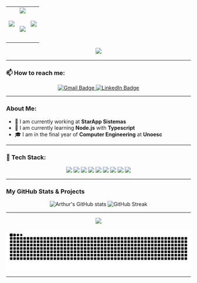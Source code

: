 <table align="center">
  <tr>
    <td align="center"><img src="https://i.giphy.com/media/v1.Y2lkPTc5MGI3NjExdTM2M2E1ZWpuZXBpMTNtaXhyb295YXg4cjd5ZzVwNzI2c2lhZmNlcCZlcD12MV9pbnRlcm5hbF9naWZfYnlfaWQmY3Q9Zw/p3hZ9G4dzau3BvEdzi/giphy.gif" width="100px"/></td>
    <td align="center">
      <img align="right" src="https://visitor-badge.laobi.icu/badge?page_id=ArthurFreddo">
      <h1 align="center">
        <a href="https://git.io/typing-svg">
          <img src="https://readme-typing-svg.herokuapp.com/?lines=𝐇𝐞𝐥𝐥𝐨,+𝐖𝐞𝐥𝐜𝐨𝐦𝐞+𝐭𝐨+𝐦𝐲+𝐩𝐫𝐨𝐟𝐢𝐥𝐞!;&center=true&size=25&pause=3000&color=BA55D3&width=500">
        </a>
      </h1>
    </td>
    <td align="center"><img src="https://i.giphy.com/media/v1.Y2lkPTc5MGI3NjExZnh0OThnYmFud3E3cDVsM21oYjZ3aHpoZ3NlNGxiOGt5bHo1bWN4MCZlcD12MV9pbnRlcm5hbF9naWZfYnlfaWQmY3Q9Zw/nIEXhuza7ZP9Jssf3O/giphy.gif" width="100px"/></td>
  </tr>
</table>

<p align="center">
  <img src="https://i.giphy.com/media/v1.Y2lkPTc5MGI3NjExeWkycGpsaHA1M3AxMHBkNTFsYmYzaXAyeHpqeTE4c28xdzRhc3ZqcyZlcD12MV9pbnRlcm5hbF9naWZfYnlfaWQmY3Q9Zw/31ZiEo6UeSyMbuzkcE/giphy.gif" width="600px"/>
</p>

---

### 📫 How to reach me:
<p align="center">
  <a href="https://mail.google.com/mail/?view=cm&fs=1&to=ArthurFredddo@gmail.com" target="_blank">
    <img src="https://img.shields.io/badge/-Gmail-red?style=for-the-badge&logo=Gmail&logoColor=white" alt="Gmail Badge" height="30px">
  </a>
  <a href="https://www.linkedin.com/in/arthur-freddo-631304237/" target="_blank">
    <img src="https://img.shields.io/badge/-LinkedIn-blue?style=for-the-badge&logo=Linkedin&logoColor=white" alt="LinkedIn Badge" height="30px">
  </a>
</p>

---

### About Me:

- 🔭 I am currently working at **StarApp Sistemas**
- 🌱 I am currently learning **Node.js** with **Typescript**
- 🎓 I am in the final year of **Computer Engineering** at **Unoesc**

---

### 💼 Tech Stack:
<p align="center">
  <code><img height="40" src="https://img.shields.io/badge/HTML-E34F26?style=for-the-badge&logo=html5&logoColor=white"></code>
  <code><img height="40" src="https://img.shields.io/badge/Python-3776AB?style=for-the-badge&logo=python&logoColor=white"></code>
  <code><img height="40" src="https://img.shields.io/badge/Node.js-339933?style=for-the-badge&logo=nodedotjs&logoColor=white"></code>
  <code><img height="40" src="https://img.shields.io/badge/Typescript-3178C6?style=for-the-badge&logo=typescript&logoColor=white"></code>
  <code><img height="40" src="https://img.shields.io/badge/JavaScript-F7DF1E?style=for-the-badge&logo=javascript&logoColor=black"></code>
  <code><img height="40" src="https://img.shields.io/badge/mysql-4479A1.svg?style=for-the-badge&logo=mysql&logoColor=white"></code>
  <code><img height="40" src="https://img.shields.io/badge/Docker-2496ED?style=for-the-badge&logo=docker&logoColor=white"></code>
  <code><img height="40" src="https://img.shields.io/badge/React-61DAFB?style=for-the-badge&logo=react&logoColor=black"></code>
  <code><img height="40" src="https://img.shields.io/badge/Next.js-000000?style=for-the-badge&logo=nextdotjs&logoColor=white"></code>
</p>

---

### My GitHub Stats & Projects
<p align="center">
  <img height="150" src="https://github-readme-stats.vercel.app/api?username=arthurfreddo&show_icons=true&theme=radical" alt="Arthur's GitHub stats" />
  <img height="150" src="https://github-readme-streak-stats.herokuapp.com/?user=arthurfreddo&theme=radical" alt="GitHub Streak" />
</p>

---

<p align="center">
  <img src="https://media.giphy.com/media/WlNLukEnQOYEA9ZwdS/giphy-downsized.gif" width="300px" />
</p>

<p align="center">
  <img src="https://github.com/ArthurFreddo/ArthurFreddo/blob/output/snake.svg" alt="Snake animation"/>
</p>

---

